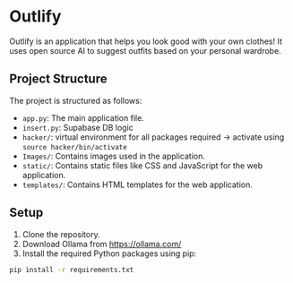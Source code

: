 # Outlify

Outlify is an application that helps you look good with your own clothes! It uses open source AI to suggest outfits based on your personal wardrobe.

## Project Structure

The project is structured as follows:

- `app.py`: The main application file.
- `insert.py`: Supabase DB logic
- `hacker/`: virtual environment for all packages required -> activate using `source hacker/bin/activate`
- `Images/`: Contains images used in the application.
- `static/`: Contains static files like CSS and JavaScript for the web application.
- `templates/`: Contains HTML templates for the web application.

## Setup

1. Clone the repository.
2. Download Ollama from https://ollama.com/
3. Install the required Python packages using pip:

```sh
pip install -r requirements.txt